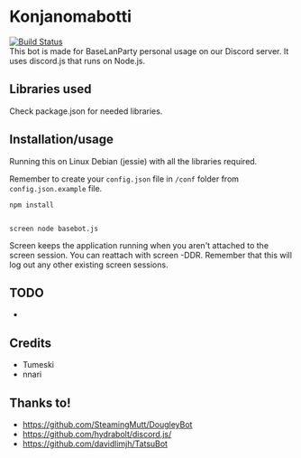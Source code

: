 # Konjanomabotti
[![Build Status](https://travis-ci.org/BaseLanParty/Konjanomabotti.svg?branch=master)](https://travis-ci.org/BaseLanParty/Konjanomabotti)  
This bot is made for BaseLanParty personal usage on our Discord server. It uses discord.js that runs on Node.js.

## Libraries used
Check package.json for needed libraries.

## Installation/usage

Running this on Linux Debian (jessie) with all the libraries required.

Remember to create your `config.json` file in `/conf` folder from `config.json.example` file.

```
npm install


screen node basebot.js
```
Screen keeps the application running when you aren't attached to the screen session.
You can reattach with screen -DDR. Remember that this will log out any other existing screen sessions.

## TODO
-

## Credits
- Tumeski
- nnari

## Thanks to!
- https://github.com/SteamingMutt/DougleyBot
- https://github.com/hydrabolt/discord.js/
- https://github.com/davidlimjh/TatsuBot
